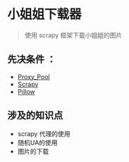 # 小姐姐下载器

> 使用 scrapy 框架下载小姐姐的图片

## 先决条件 ：

- [Proxy_Pool](https://github.com/jhao104/proxy_pool)
- [Scrapy](https://scrapy.org/)
- [Pillow](https://python-pillow.org/)

## 涉及的知识点

- scrapy 代理的使用
- 随机UA的使用
- 图片的下载